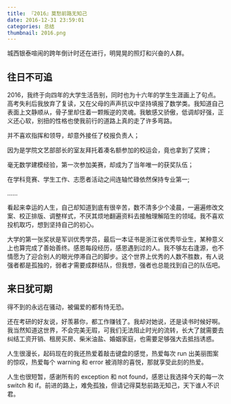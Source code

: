 ```yaml
---
title: 『2016』莫愁前路无知己
date: 2016-12-31 23:59:01
categories: 总结
thumbnail: 2016.png
---
```


城西银泰喧闹的跨年倒计时还在进行，明晃晃的照灯和兴奋的人群。

<!--more-->

## 往日不可追

2016，我终于向四年的大学生活告别，同时也为十六年的学生生涯画上了句点。高考失利后我放弃了复读，又在父母的声声抗议中坚持填报了数学类。我知道自己表面上文静顺从，骨子里却住着一颗叛逆的灵魂。我敏感又骄傲，低调却好强，正义还心软，别扭的性格也使我前行的道路上真的走了许多弯路。

并不喜欢指挥和领导，却意外接任了校报负责人；

因为是学院文艺部部长的室友拜托着凑名额参加的校运会，竟也拿到了奖牌；

毫无数学建模经验，第一次参加美赛，却成为了当年唯一的获奖队伍；

在学科竞赛、学生工作、志愿者活动之间连轴忙碌依然保持专业第一;

......

看起来幸运的人生，自己却知道到底有很辛苦，数不清多少个凌晨，一遍遍修改文案、校正排版、调整样式，不厌其烦地翻遍资料去接触理解陌生的领域。我不喜欢投机取巧，想到坚持自己的初心。

大学的第一张奖状是军训优秀学员，最后一本证书是浙江省优秀毕业生，某种意义上也算完成了善始善终。感恩每段经历，感恩遇到过的人。我不够左右逢源，也不情愿为了迎合别人的眼光停滞自己的脚步。这个世界上优秀的人数不胜数，有人说强者都是孤独的，弱者才需要成群结队，但我想，强者也总能找到自己的队伍吧。

## 来日犹可期

得不到的永远在骚动，被偏爱的都有恃无恐。

还在考研的好友说，好羡慕你，都工作赚钱了。我却对她说，还是读书时候好啊。我当然知道这世界，不会完美无瑕，可我们无法阻止时光的流转，长大了就需要去纠结工资开销、租房买房、柴米油盐、婚姻家庭，也需要足够强大去抵挡诱惑。

人生很漫长，起码现在的我还热爱着敲击键盘的感觉，热爱每次 run 出美丽图案的惊叹，热爱每个 warning 和 error 被消除的喜悦，那就享受此刻的热爱。

人生也很短暂，感谢所有的 exception 和 not found，感恩让我选择今天的每一次 switch 和 if。前进的路上，难免孤独，但请记得莫愁前路无知己，天下谁人不识君。
